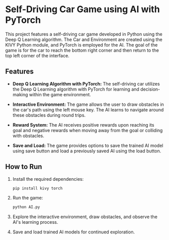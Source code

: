# Self-Driving Car Game using AI with PyTorch

This project features a self-driving car game developed in Python using the Deep Q Learning algorithm. The Car and Environment are created using the KIVY Python module, and PyTorch is employed for the AI. The goal of the game is for the car to reach the bottom right corner and then return to the top left corner of the interface.

## Features

- **Deep Q Learning Algorithm with PyTorch:** The self-driving car utilizes the Deep Q Learning algorithm with PyTorch for learning and decision-making within the game environment.

- **Interactive Environment:** The game allows the user to draw obstacles in the car's path using the left mouse key. The AI learns to navigate around these obstacles during round trips.

- **Reward System:** The AI receives positive rewards upon reaching its goal and negative rewards when moving away from the goal or colliding with obstacles.

- **Save and Load:** The game provides options to save the trained AI model using save button and load a previously saved AI using the load button.

## How to Run

1. Install the required dependencies:

   ```bash
   pip install kivy torch

2. Run the game:

   ```bash
   python AI.py
   ```
3. Explore the interactive environment, draw obstacles, and observe the AI's learning process.
4. Save and load trained AI models for continued exploration.
